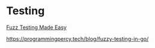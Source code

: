 # Testing

[Fuzz Testing Made Easy](https://www.youtube.com/watch?v=7KWPiRq3ZYI&ab_channel=GopherAcademy)

https://programmingpercy.tech/blog/fuzzy-testing-in-go/